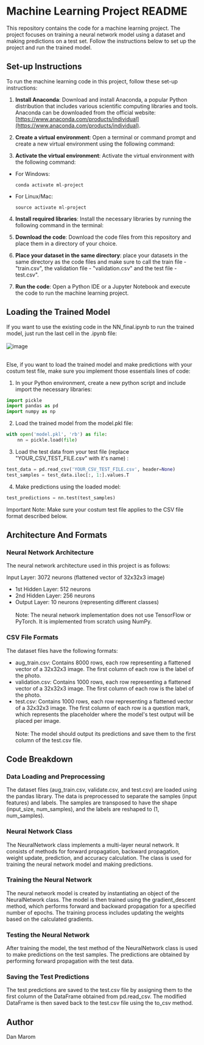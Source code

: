 # Machine Learning Project README

This repository contains the code for a machine learning project. The project focuses on training a neural network model using a dataset and making predictions on a test set. Follow the instructions below to set up the project and run the trained model.

## Set-up Instructions

To run the machine learning code in this project, follow these set-up instructions:

1. **Install Anaconda**: Download and install Anaconda, a popular Python distribution that includes various scientific computing libraries and tools. Anaconda can be downloaded from the official website: [https://www.anaconda.com/products/individual](https://www.anaconda.com/products/individual).

2. **Create a virtual environment**: Open a terminal or command prompt and create a new virtual environment using the following command:

3. **Activate the virtual environment**: Activate the virtual environment with the following command:
- For Windows:
  ```
  conda activate ml-project
  ```
- For Linux/Mac:
  ```
  source activate ml-project
  ```

4. **Install required libraries**: Install the necessary libraries by running the following command in the terminal:

5. **Download the code**: Download the code files from this repository and place them in a directory of your choice.

6. **Place your dataset in the same directory**: place your datasets in the same directory as the code files and make sure to call the train file - "train.csv", the validation file - "validation.csv" and the test file - test.csv".

7. **Run the code**: Open a Python IDE or a Jupyter Notebook and execute the code to run the machine learning project.

## Loading the Trained Model
If you want to use the existing code in the NN_final.ipynb to run the trained model, just run the last cell in the .ipynb file:<br><br>
![image](https://github.com/danmarom16/Machine_Learning/assets/92876036/a6ba1ba3-20be-4606-b941-9180afff331b)

<br>Else, if you want to load the trained model and make predictions with your costum test file, make sure you implement those essentials lines of code:

1. In your Python environment, create a new python script and include  import the necessary libraries:
```python
import pickle
import pandas as pd
import numpy as np
```

2. Load the trained model from the model.pkl file:
```python
with open('model.pkl', 'rb') as file:
    nn = pickle.load(file)
```

3. Load the test data from your test file (replace "YOUR_CSV_TEST_FILE.csv" with it's name) :
```python
test_data = pd.read_csv('YOUR_CSV_TEST_FILE.csv', header=None)
test_samples = test_data.iloc[:, 1:].values.T
```

4. Make predictions using the loaded model:
```python
test_predictions = nn.test(test_samples)
```
Important Note: Make sure your costum test file applies to the CSV file format described below.<br>

## Architecture And Formats
### Neural Network Architecture
The neural network architecture used in this project is as follows:

Input Layer: 3072 neurons (flattened vector of 32x32x3 image)<br>
* 1st Hidden Layer: 512 neurons
* 2nd Hidden Layer: 256 neurons
* Output Layer: 10 neurons (representing different classes)<br><br>
Note: The neural network implementation does not use TensorFlow or PyTorch. It is implemented from scratch using NumPy.

### CSV File Formats
The dataset files have the following formats:<br>
* aug_train.csv: Contains 8000 rows, each row representing a flattened vector of a 32x32x3 image. The first column of each row is the label of the photo.
* validation.csv: Contains 1000 rows, each row representing a flattened vector of a 32x32x3 image. The first column of each row is the label of the photo.
* test.csv: Contains 1000 rows, each row representing a flattened vector of a 32x32x3 image. The first column of each row is a question mark, which represents the placeholder where the model's test output will be placed per image.<br><br>
Note: The model should output its predictions and save them to the first column of the test.csv file.

## Code Breakdown
### Data Loading and Preprocessing
The dataset files (aug_train.csv, validate.csv, and test.csv) are loaded using the pandas library. The data is preprocessed to separate the samples (input features) and labels. The samples are transposed to have the shape (input_size, num_samples), and the labels are reshaped to (1, num_samples).

### Neural Network Class
The NeuralNetwork class implements a multi-layer neural network. It consists of methods for forward propagation, backward propagation, weight update, prediction, and accuracy calculation. The class is used for training the neural network model and making predictions.

### Training the Neural Network
The neural network model is created by instantiating an object of the NeuralNetwork class. The model is then trained using the gradient_descent method, which performs forward and backward propagation for a specified number of epochs. The training process includes updating the weights based on the calculated gradients.

### Testing the Neural Network
After training the model, the test method of the NeuralNetwork class is used to make predictions on the test samples. The predictions are obtained by performing forward propagation with the test data.

### Saving the Test Predictions
The test predictions are saved to the test.csv file by assigning them to the first column of the DataFrame obtained from pd.read_csv. The modified DataFrame is then saved back to the test.csv file using the to_csv method.

## Author
Dan Marom
